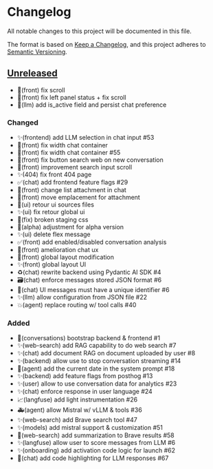 # Changelog

All notable changes to this project will be documented in this file.

The format is based on [Keep a Changelog](https://keepachangelog.com/en/1.0.0),
and this project adheres to
[Semantic Versioning](https://semver.org/spec/v2.0.0.html).

## [Unreleased]

- 👷(front) fix scroll
- 🐛(front) fix left panel status + fix scroll
- 🐛(llm) add is_active field and persist chat preference

### Changed

- ✨(frontend) add LLM selection in chat input #53
- 🎨(front) fix width chat container
- 🎨(front) fix width chat container #55
- 🐛(front) fix button search web on new conversation
- 🎨(front) improvement search input scroll
- ✨(404) fix front 404 page
- ✅(chat) add frontend feature flags #29
- 🎨(front) change list attachment in chat
- 🎨(front) move emplacement for attachment
- 🎨(ui) retour ui sources files
- ✨(ui) fix retour global ui 
- 🐛(fix) broken staging css
- 🎨(alpha) adjustment for alpha version
- ✨(ui) delete flex message
- ✅(front) add enabled/disabled conversation analysis
- 🎨(front) amelioration chat ux
- 🎨(front) global layout modification
- ✨(front) global layout UI
- ♻️(chat) rewrite backend using Pydantic AI SDK #4
- 🗃️(chat) enforce messages stored JSON format #6
- 🐛(chat) UI messages must have a unique identifier #6
- ✨(llm) allow configuration from JSON file #22
- 💥(agent) replace routing w/ tool calls #40

### Added

- 🎉(conversations) bootstrap backend & frontend #1
- ✨(web-search) add RAG capability to do web search #7
- ✨(chat) add document RAG on document uploaded by user #8
- ✨(backend) allow use to stop conversation streaming #14
- 🐛(agent) add the current date in the system prompt #18
- ✨(backend) add feature flags from posthog #13
- ✨(user) allow to use conversation data for analytics #23
- ✨(chat) enforce response in user language #24
- 📈(langfuse) add light instrumentation #26
- 🚑️(agent) allow Mistral w/ vLLM & tools #36
- ✨(web-search) add Brave search tool #47
- ✨(models) add mistral support & customization #51
- 🐛(web-search) add summarization to Brave results #58
- ✨(langfuse) allow user to score messages from LLM #6
- ✨(onboarding) add activation code logic for launch #62
- 💄(chat) add code highlighting for LLM responses #67


[unreleased]: https://github.com/numerique-gouv/conversations/compare/HEAD...main
